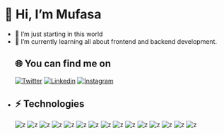   # 🦁 Hi, I’m Mufasa
- 👀 I’m just starting in this world
- 🌱 I’m currently learning all about frontend and backend development.
  ## 🌐 You can find me on
  [![Twitter](https://img.shields.io/badge/Twitter-twitter?style=plastic&logo=X&logoColor=white&labelColor=black&color=black&link)](https://twitter.com/Mufasa_InterAmp)
  [![Linkedin](https://img.shields.io/badge/Linkedin-linkedin?style=plastic&logo=Linkedin&logoColor=white&labelColor=blue&color=blue&link=https%3A%2F%2Ftwitter.com%2FMufasa_InterAmp)](https://www.linkedin.com/in/mario-c%C3%A1novas-manzano-542a132b9/)
  [![Instagram](https://img.shields.io/badge/Instagram-Instagram?style=plastic&logo=Instagram&logoColor=white&labelColor=purple&color=purple)](https://www.instagram.com/mufasa.vibes/)
- ## ⚡ Technologies
  ![z](https://img.shields.io/badge/HTML5-z?style=for-the-badge&logo=HTML5&logoColor=white&labelColor=black&color=orange)
  ![z](https://img.shields.io/badge/CSS-z?style=for-the-badge&logo=css3&logoColor=white&labelColor=black&color=blue)
  ![z](https://img.shields.io/badge/JavaScript-z?style=for-the-badge&logo=javascript&logoColor=white&labelColor=black&color=yellow)
  ![z](https://img.shields.io/badge/Windows%20cmd-z?style=for-the-badge&logo=Windows&logoColor=white&labelColor=black&color=blue)
  ![z](https://img.shields.io/badge/mysql-z?style=for-the-badge&logo=mysql&logoColor=white&labelColor=black&color=blue)
  ![z](https://img.shields.io/badge/PowerShell-z?style=for-the-badge&logo=PowerShell&logoColor=white&labelColor=black&color=blue)
  ![z](https://img.shields.io/badge/php-z?style=for-the-badge&logo=php&logoColor=white&labelColor=black&color=484C89)
  ![z](https://img.shields.io/badge/xml-z?style=for-the-badge&logo=XML&logoColor=white&labelColor=black&color=orange)
  ![z](https://img.shields.io/badge/VirtualBox-z?style=for-the-badge&logo=VirtualBox&logoColor=white&labelColor=black&color=lightblue)
  ![z](https://img.shields.io/badge/Linux-z?style=for-the-badge&logo=Linux&logoColor=white&labelColor=black&color=yellow)
  ![z]()
  ![z]()
  ![z]()
  ![z]()
  ![z]()

<!---
9Mufasa/9Mufasa is a ✨ special ✨ repository because its `README.md` (this file) appears on your GitHub profile.
You can click the Preview link to take a look at your changes.
--->
